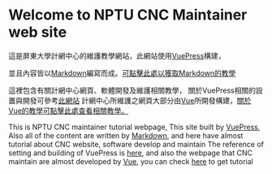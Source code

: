 # Welcome to NPTU CNC Maintainer web site

這是屏東大學計網中心的維護教學網站，此網站使用[VuePress](https://v2.vuepress.vuejs.org/)構建，

並且內容皆以[Markdown](./tutorial/Markdown/README.md)編寫而成。[可點擊此處以獲取Markdown的教學](pages/tutorial/Markdown/README.md)

這裡包含有關計網中心網頁、軟體開發及維護相關教學，
關於VuePress相關的設置與開發可參考[此網站](https://v2.vuepress.vuejs.org/zh/reference/config.html)
計網中心所維護之網頁大部分由[Vue](https://vuejs.org/)所開發構建，[關於Vue的教學可點擊此處查看相關教學。](./pages/tutorial/Vue/README.md)

This is NPTU CNC maintainer tutorial webpage, This site built by [VuePress](https://v2.vuepress.vuejs.org/),
Also all of the content are written by [Markdown](./tutorial/Markdown/README.md), 
and here have almost tutorial about CNC website, software develop and maintain
The reference of setting and building of VuePress is [here](https://v2.vuepress.vuejs.org/zh/reference/config.html),
and also the webpage that CNC maintain are almost developed by [Vue](https://vuejs.org/), you can check [here](./pages/tutorial/Vue/README.md) to get tutorial